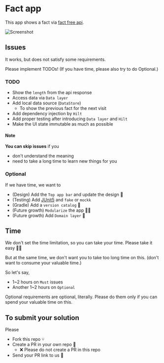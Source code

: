 # Fact app
This app shows a fact via [fact free api](https://catfact.ninja/fact).

![Screenshot](./fact_app.png)

## Issues
It works, but does not satisfy some requirements.

Please implement TODOs! (If you have time, please also try to do Optional.)

### TODO
- Show the `length` from the api response
- Access data via `Data layer`
- Add local data source (`DataStore`)
  - To show the previous fact for the next visit
- Add dependency injection by `Hilt`
- Add proper testing after introducing `Data layer` and `Hilt`
- Make the UI state immutable as much as possible

#### Note
**You can skip issues** if you 
- don't understand the meaning
- need to take a long time to learn new things for you

### Optional
If we have time, we want to
- (Design) Add the `Top app bar` and update the design 🏰
- (Testing) Add [JUnit5](https://github.com/mannodermaus/android-junit5) and `fake` or `mockk`
- (Gradle) Add a `version catalog` 📗
- (Future growth) `Modularize` the app ✌🏻
- (Future growth) Add `Domain layer` 🚴‍️

## Time
We don't set the time limitation, so you can take your time. Please take it easy ✌🏻

But at the same time, we don't want you to take too long time on this. (don't want to consume your valuable time.)

So let's say,
- 1~2 hours on `Must` issues
- Another 1~2 hours on `Optional`

Optional requirements are optional, literally.  Please do them only if you can spend your valuable time on this.

## To submit your solution
Please
- Fork this repo ⑂
- Create a PR in your own repo 📝
  - ❌ Please do not create a PR in this repo
- Send your PR link to us 🙏
